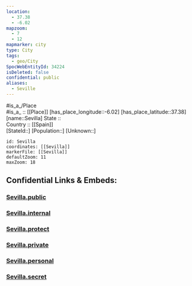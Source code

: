 ```yaml
---
location:
  - 37.38
  - -6.02
mapzoom:
  - 7
  - 12
mapmarker: city
type: City
tags:
  - geo/City
SpocWebEntityId: 34224
isDeleted: false
confidential: public
aliases:
  - Seville
---
```

#is_a_/Place  
#is_a_ :: [[Place]] 
[has_place_longitude::-6.02] 
[has_place_latitude::37.38] 
[name::Sevilla] 
State ::  
Country :: [[Spain]]  
[StateId::] 
[Population::] 
[Unknown::] 


```leaflet
id: Sevilla
coordinates: [[Sevilla]] 
markerFile: [[Sevilla]] 
defaultZoom: 11 
maxZoom: 18
```


## Confidential Links & Embeds: 

### [Sevilla.public](/_public/\Earth\Continent\Europe\Europe~South\Spain\Provinces~Spain\Andalusia\Sevilla.Province\CitySevilla.public.md) 

### [Sevilla.internal](/_internal/\Earth\Continent\Europe\Europe~South\Spain\Provinces~Spain\Andalusia\Sevilla.Province\CitySevilla.internal.md) 

### [Sevilla.protect](/_protect/\Earth\Continent\Europe\Europe~South\Spain\Provinces~Spain\Andalusia\Sevilla.Province\CitySevilla.protect.md) 

### [Sevilla.private](/_private/\Earth\Continent\Europe\Europe~South\Spain\Provinces~Spain\Andalusia\Sevilla.Province\CitySevilla.private.md) 

### [Sevilla.personal](/_personal/\Earth\Continent\Europe\Europe~South\Spain\Provinces~Spain\Andalusia\Sevilla.Province\CitySevilla.personal.md) 

### [Sevilla.secret](/_secret/\Earth\Continent\Europe\Europe~South\Spain\Provinces~Spain\Andalusia\Sevilla.Province\CitySevilla.secret.md)

